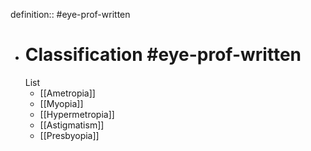 definition:: #eye-prof-written

- # Classification #eye-prof-written  
  List
	- [[Ametropia]]
	- [[Myopia]]
	- [[Hypermetropia]]
	- [[Astigmatism]]
	- [[Presbyopia]]